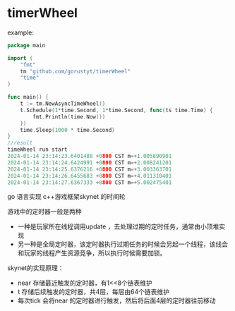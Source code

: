 # timerWheel

example:

```go
package main

import (
	"fmt"
	tm "github.com/gorustyt/timerWheel"
	"time"
)

func main() {
	t := tm.NewAsyncTimeWheel()
	t.Schedule(1*time.Second, 1*time.Second, func(ts time.Time) {
		fmt.Println(time.Now())
	})
	time.Sleep(1000 * time.Second)
}
//result
timeWheel run start
2024-01-14 23:14:23.6401488 +0800 CST m=+1.005890901
2024-01-14 23:14:24.6424991 +0800 CST m=+2.008241201
2024-01-14 23:14:25.6376216 +0800 CST m=+3.003363701
2024-01-14 23:14:26.6455683 +0800 CST m=+4.011310401
2024-01-14 23:14:27.6367333 +0800 CST m=+5.002475401
```

go 语言实现 c++游戏框架skynet 的时间轮

游戏中的定时器一般是两种

+ 一种是玩家所在线程调用update ，去处理过期的定时任务，通常由小顶堆实现
+ 另一种是全局定时器，该定时器执行过期任务的时候会另起一个线程，该线会和玩家的线程产生资源竞争，所以执行时候需要加锁。

skynet的实现原理：

+ near 存储最近触发的定时器，有1<<8个链表维护
+ t 存储后续触发的定时器，共4层，每层由64个链表维护
+ 每次tick 会将near 的定时器进行触发，然后将后面4层的定时器往前移动
